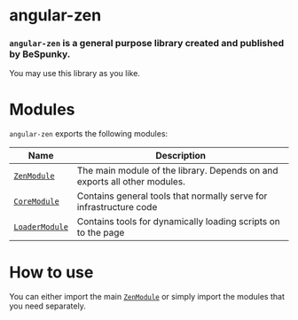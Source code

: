 # angular-zen

### `angular-zen` is a general purpose library created and published by BeSpunky.
You may use this library as you like.

# Modules
`angular-zen` exports the following modules:

| Name | Description |
| ---  | ---         |
| [`ZenModule`](ZenModule) | The main module of the library. Depends on and exports all other modules.
| [`CoreModule`](CoreModule) | Contains general tools that normally serve for infrastructure code |
| [`LoaderModule`](LoaderModule) | Contains tools for dynamically loading scripts on to the page    |

# How to use
You can either import the main [`ZenModule`](ZenModule) or simply import the modules that you need separately.